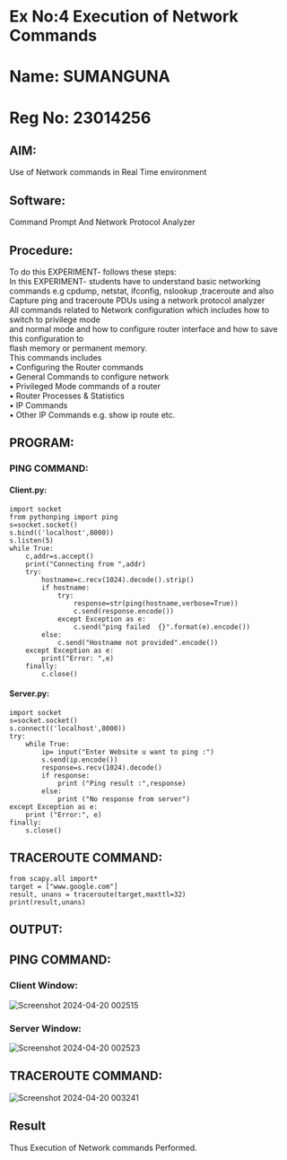 # Ex No:4 Execution of Network Commands
# Name: SUMANGUNA
# Reg No: 23014256
## AIM:
Use of Network commands in Real Time environment
## Software:
Command Prompt And Network Protocol Analyzer
## Procedure: 
To do this EXPERIMENT- follows these steps:
<BR>
In this EXPERIMENT- students have to understand basic networking commands e.g cpdump, netstat, ifconfig, nslookup ,traceroute and also Capture ping and traceroute PDUs using a network protocol analyzer 
<BR>
All commands related to Network configuration which includes how to switch to privilege mode
<BR>
and normal mode and how to configure router interface and how to save this configuration to
<BR>
flash memory or permanent memory.
<BR>
This commands includes
<BR>
• Configuring the Router commands
<BR>
• General Commands to configure network
<BR>
• Privileged Mode commands of a router 
<BR>
• Router Processes & Statistics
<BR>
• IP Commands
<BR>
• Other IP Commands e.g. show ip route etc.
<BR>

## PROGRAM:
### PING COMMAND:
#### Client.py:
```
import socket
from pythonping import ping
s=socket.socket()
s.bind(('localhost',8000))
s.listen(5)
while True:
    c,addr=s.accept()
    print("Connecting from ",addr)
    try:
        hostname=c.recv(1024).decode().strip()
        if hostname:
            try:
                response=str(ping(hostname,verbose=True))
                c.send(response.encode())
            except Exception as e:
                c.send("ping failed  {}".format(e).encode())
        else:
            c.send("Hostname not provided".encode())
    except Exception as e:
        print("Error: ",e)
    finally:
        c.close()
```
#### Server.py:
```
import socket
s=socket.socket()
s.connect(('localhost',8000))
try:
    while True:
        ip= input("Enter Website u want to ping :")
        s.send(ip.encode())
        response=s.recv(1024).decode()
        if response:
            print ("Ping result :",response)
        else:
            print ("No response from server")
except Exception as e:
    print ("Error:", e)
finally:
    s.close()
```
## TRACEROUTE COMMAND:
```
from scapy.all import* 
target = ["www.google.com"] 
result, unans = traceroute(target,maxttl=32) 
print(result,unans)
```

## OUTPUT:
## PING COMMAND:
### Client Window:
![Screenshot 2024-04-20 002515](https://github.com/SriVignesh-G/4.Execution_of_NetworkCommends/assets/147576510/3d05709e-36b9-48f9-9b80-8bc91922d7ce)

### Server Window:
![Screenshot 2024-04-20 002523](https://github.com/SriVignesh-G/4.Execution_of_NetworkCommends/assets/147576510/c45d2b4f-2c3b-4c07-abb4-087e25049fe2)

## TRACEROUTE COMMAND:
![Screenshot 2024-04-20 003241](https://github.com/SriVignesh-G/4.Execution_of_NetworkCommends/assets/147576510/8ef0ea0a-5f02-48c2-b1bf-24d6ff1bd02b)


## Result
Thus Execution of Network commands Performed. 
